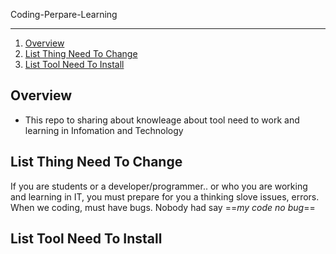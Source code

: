 <p>Coding-Perpare-Learning</p>
<hr>

1. [Overview](#overview)
2. [List Thing Need To Change](#changethink)
3. [List Tool Need To Install](#needinstall)

## Overview

  * This repo to sharing about knowleage about tool need to work and learning in Infomation and Technology

## List Thing Need To Change
  If you are students or a developer/programmer.. or who you are working and learning in IT, you must prepare for you a thinking slove issues, errors. When we coding, must have bugs. Nobody had say ==*my code no bug*==  

## List Tool Need To Install 

 
